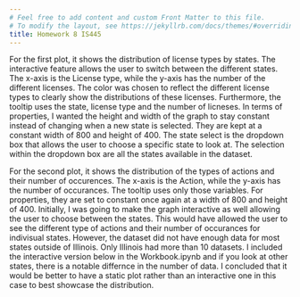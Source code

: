 ```yaml
---
# Feel free to add content and custom Front Matter to this file.
# To modify the layout, see https://jekyllrb.com/docs/themes/#overriding-theme-defaults
title: Homework 8 IS445
---
```


For the first plot, it shows the distribution of license types by states. The interactive feature allows the user to switch between the different states. The x-axis is the License type, while the y-axis has the number of the different licenses. The color was chosen to reflect the different license types to clearly show the distributions of these licenses. Furthermore, the tooltip uses the state, license type and the number of licneses. In terms of properties, I wanted the height and width of the graph to stay constant instead of changing when a new state is selected. They are kept at a constant width of 800 and height of 400. The state select is the dropdown box that allows the user to choose a specific state to look at. The selection within the dropdown box are all the states available in the dataset. 

For the second plot, it shows the distribution of the types of actions and their number of occurences. The x-axis is the Action, while the y-axis has the number of occurances. The tooltip uses only those variables. For properties, they are set to constant once again at a width of 800 and height of 400. Initially, I was going to make the graph interactive as well allowing the user to choose between the states. This would have allowed the user to see the different type of actions and their number of occurances for indivisual states. However, the dataset did not have enough data for most states outside of Illinois. Only Illinois had more than 10 datasets. I included the interactive version below in the Workbook.ipynb and if you look at other states, there is a notable differnce in the number of data. I concluded that it would be better to have a static plot rather than an interactive one in this case to best showcase the distribution. 
